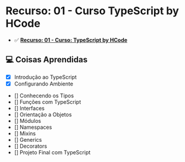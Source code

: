 # Recurso: 01 - Curso TypeScript by HCode

- ✅ **[Recurso: 01 - Curso: TypeScript by HCode](https://www.hcode.com.br/cursos/typescript)**

## 💻 Coisas Aprendidas

- [x] Introdução ao TypeScript
- [x] Configurando Ambiente
- [] Conhecendo os Tipos
- [] Funções com TypeScript
- [] Interfaces
- [] Orientação a Objetos
- [] Módulos
- [] Namespaces
- [] Mixins
- [] Generics
- [] Decorators
- [] Projeto Final com TypeScript

